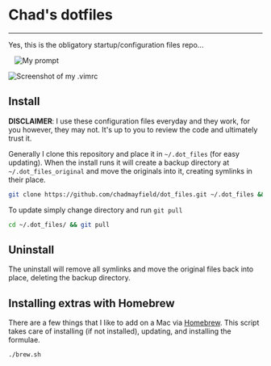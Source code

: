 # Chad's dotfiles
------------

Yes, this is the obligatory startup/configuration files repo...

&nbsp; &nbsp;![My prompt](http://i.imgur.com/gvGk25zl.png)

![Screenshot of my .vimrc](http://i.imgur.com/yxtMt8Ql.png)

## Install
**DISCLAIMER**: I use these configuration files everyday and they work, for you however, they may not.  It's up to you to review the code and ultimately trust it.

Generally I clone this repository and place it in `~/.dot_files` (for easy updating).  When the install runs it will create a backup directory at `~/.dot_files_original` and move the originals into it, creating symlinks in their place.

```bash
git clone https://github.com/chadmayfield/dot_files.git ~/.dot_files && cd ~/.dot_files && ./setup.sh install
```

To update simply change directory and run `git pull`

```bash
cd ~/.dot_files/ && git pull
```

## Uninstall
The uninstall will remove all symlinks and move the original files back into place, deleting the backup directory.


## Installing extras with Homebrew
There are a few things that I like to add on a Mac via [Homebrew](https://brew.sh/).  This script takes care of installing (if not installed), updating, and installing the formulae.

```bash
./brew.sh
```
